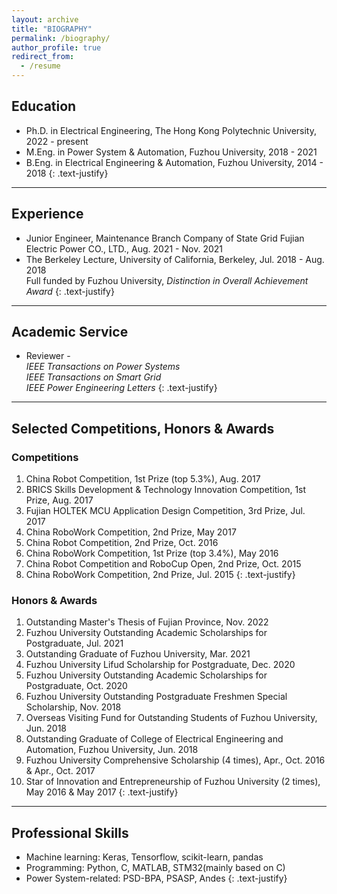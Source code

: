 ```yaml
---
layout: archive
title: "BIOGRAPHY"
permalink: /biography/
author_profile: true
redirect_from:
  - /resume
---
```


## Education

* Ph.D. in Electrical Engineering, The Hong Kong Polytechnic University, 2022 - present
* M.Eng. in Power System & Automation, Fuzhou University, 2018 - 2021
* B.Eng. in Electrical Engineering & Automation, Fuzhou University, 2014 - 2018
{: .text-justify}

---

## Experience

* Junior Engineer, Maintenance Branch Company of State Grid Fujian Electric Power CO., LTD., Aug. 2021 - Nov. 2021
* The Berkeley Lecture, University of California, Berkeley, Jul. 2018 - Aug. 2018
<br>Full funded by Fuzhou University, *Distinction in Overall Achievement Award*
{: .text-justify}

---

## Academic Service

* Reviewer -
<br>*IEEE Transactions on Power Systems*
<br>*IEEE Transactions on Smart Grid*
<br>*IEEE Power Engineering Letters*
{: .text-justify}

---

## Selected Competitions, Honors & Awards

### Competitions

1. China Robot Competition, 1st Prize (top 5.3%), Aug. 2017
1. BRICS Skills Development & Technology Innovation Competition, 1st Prize, Aug. 2017
1. Fujian HOLTEK MCU Application Design Competition, 3rd Prize, Jul. 2017
1. China RoboWork Competition, 2nd Prize, May 2017
1. China Robot Competition, 2nd Prize, Oct. 2016
1. China RoboWork Competition, 1st Prize (top 3.4%), May 2016
1. China Robot Competition and RoboCup Open, 2nd Prize, Oct. 2015
1. China RoboWork Competition, 2nd Prize, Jul. 2015
{: .text-justify}

### Honors & Awards

1. Outstanding Master's Thesis of Fujian Province, Nov. 2022
1. Fuzhou University Outstanding Academic Scholarships for Postgraduate, Jul. 2021
1. Outstanding Graduate of Fuzhou University, Mar. 2021
1. Fuzhou University Lifud Scholarship for Postgraduate, Dec. 2020
1. Fuzhou University Outstanding Academic Scholarships for Postgraduate, Oct. 2020
1. Fuzhou University Outstanding Postgraduate Freshmen Special Scholarship, Nov. 2018
1. Overseas Visiting Fund for Outstanding Students of Fuzhou University, Jun. 2018
1. Outstanding Graduate of College of Electrical Engineering and Automation, Fuzhou University, Jun. 2018
1. Fuzhou University Comprehensive Scholarship (4 times), Apr., Oct. 2016 & Apr., Oct. 2017
1. Star of Innovation and Entrepreneurship of Fuzhou University (2 times), May 2016 & May 2017
{: .text-justify}

---

## Professional Skills

* Machine learning: Keras, Tensorflow, scikit-learn, pandas
* Programming: Python, C, MATLAB, STM32(mainly based on C)
* Power System-related: PSD-BPA, PSASP, Andes
{: .text-justify}